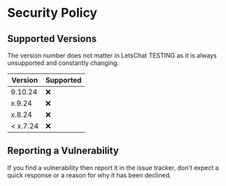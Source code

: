 # Security Policy

## Supported Versions

The version number does not matter in LetsChat TESTING as it is always unsupported and constantly changing.

| Version | Supported          |
| ------- | ------------------ |
| 9.10.24 | :x:                |
| x.9.24  | :x:                |
| x.8.24  | :x:                |
| < x.7.24| :x:                |

## Reporting a Vulnerability

If you find a vulnerability then report it in the issue tracker, don't expect a quick response or a reason for why it has been declined.
